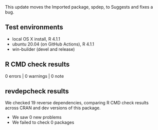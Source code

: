 This update moves the Imported package, spdep, to Suggests and fixes a bug.

## Test environments
* local OS X install, R 4.1.1
* ubuntu 20.04 (on GitHub Actions), R 4.1.1
* win-builder (devel and release)

## R CMD check results

0 errors | 0 warnings | 0 note

## revdepcheck results

We checked 19 reverse dependencies, comparing R CMD check results across CRAN and dev versions of this package.

 * We saw 0 new problems
 * We failed to check 0 packages
